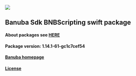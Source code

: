 [![](https://www.banuba.com/hubfs/Banuba_November2018/Images/Banuba%20SDK.png)](https://docs.banuba.com/face-ar-sdk-v1/ios/ios_overview)

## Banuba Sdk BNBScripting swift package

#### About packages see [HERE](https://docs.banuba.com/face-ar-sdk-v1/ios/ios_packages)

#### Package version: **1.14.1-61-gc1c7cef54**

#### **[Banuba homepage](https://banuba.com)**

#### **[License](https://www.banuba.com/terms)**
